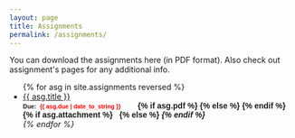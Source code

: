```yaml
---
layout: page
title: Assignments
permalink: /assignments/
---
```


You can download the assignments here (in PDF format). Also check out assignment's pages for any additional info.


<ul id="archive">
{% for asg in site.assignments reversed %}
      <li class="archiveposturl" style="background: transparent">
        <span><a href="{{ asg.url | prepend: site.baseurl}}">{{ asg.title }}</a></span>        
<strong style="font-size:100%; font-family: 'Titillium Web', sans-serif; float:right">
<span style="font-size:75%;margin-right:.25em; display:inline-block;">Due: </span>
<span style="font-size:75%;color:red;font-weight:bold;margin-right:2.5em; display:inline-block;"> {{ asg.due | date_to_string }}</span>
{% if asg.pdf %}
<a title="Download problems (pdf)" href="
            {% if asg.pdf %}
            {% if asg.pdf contains '://' %}
              {{ asg.pdf }} 
            {% else %}
              {{ asg.pdf | prepend: site.baseurl }} 
            {% endif %}
            {% endif %}
            "><i class="fas fa-file-pdf"></i></a>
{% else %}
      <i class="fas fa-file-pdf"></i>
{% endif %}
{% if asg.attachment %}
&nbsp; <a title="Download attachments (zip)" href="
            {% if asg.attachment contains '://' %}
              {{ asg.attachment }} 
            {% else %}
              {{ asg.attachment | prepend: site.baseurl }} 
            {% endif %}"><i class="fas fa-file-archive"></i></a>
{% else %}
      <i class="fas fa-file-archive">
{% endif %}
</strong> 
      </li>
{% endfor %}
</ul>